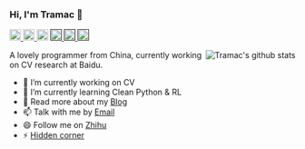 ### Hi, I'm Tramac 👋

<p> 
  <a href="https://github.com/tramac?tab=followers"> <img src="https://img.shields.io/github/stars/tramac?label=Stars&style=plastic" height="20px" alt="github follow" /> </a>
  <a href="tramac0204@gmail.com"> <img src="https://img.shields.io/badge/gmail-%23D14836.svg?&style=plastic&logo=gmail&logoColor=white" height="20px" alt="Email">
  <a href="https://www.zhihu.com/people/qia-ka-ka-23"><img src="https://img.shields.io/badge/知乎-0079FF.svg?style=plastic&logo=zhihu&logoColor=white" height="20px" alt="知乎"></a>
  <a href=""> <img src="https://img.shields.io/badge/Major-CV-black?style=plastic&logo=ABB%20RobotStudio&logoColor=ffffff" height="20px"> </a>
  <a href=""> <img src="https://img.shields.io/badge/Use-Python-0076ab?style=plastic&logo=Python&logoColor=ffffff" height="20px"> </a>
  <a href=""> <img src="https://img.shields.io/badge/Learn-C++-blueviolet?style=plastic&logo=Visual%20Studio%20Code&logoColor=ffffff" height="20px"> </a>
</p>

<img align="right" src="https://github-readme-stats.vercel.app/api?username=Tramac&show_icons=true&icon_color=0366d6&bg_color=ffffff&hide_title=true&hide=prs&include_all_commits=true&count_private=true" alt="Tramac's github stats"/>


A lovely programmer from China, currently working on CV research at Baidu.

- 🔭 I’m currently working on CV
- 🌱 I’m currently learning Clean Python & RL
- 💬 Read more about my [Blog](https://tramac.github.io/)
- 📫 Talk with me by [Email](tramac@yeah.net)
- 😄 Follow me on [Zhihu](https://www.zhihu.com/people/qia-ka-ka-23)
- ⚡ [Hidden corner](https://tramac.github.io/2021/03/26/hidden-corner/)

<!--
**Tramac/Tramac** is a ✨ _special_ ✨ repository because its `README.md` (this file) appears on your GitHub profile.
- 🔭 I’m currently working on ...
- 🌱 I’m currently learning ...
- 🤔 I’m looking for help with ...
- 💬 Ask me about ...
- 📫 How to reach me: ...
- 😄 Pronouns: ...
- ⚡ Fun fact: ...
-->
